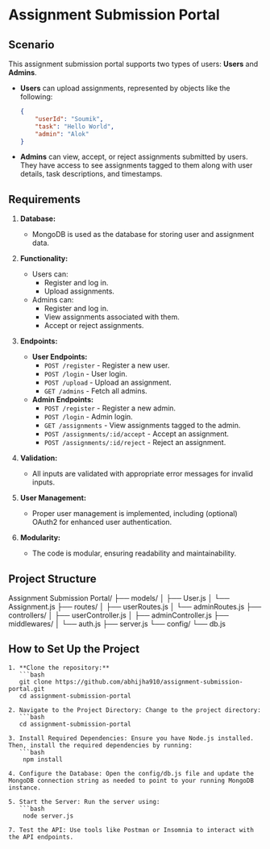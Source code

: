 # Assignment Submission Portal

## Scenario

This assignment submission portal supports two types of users: **Users** and **Admins**.

- **Users** can upload assignments, represented by objects like the following:
    ```json
    {
        "userId": "Soumik",
        "task": "Hello World",
        "admin": "Alok"
    }
    ```

- **Admins** can view, accept, or reject assignments submitted by users. They have access to see assignments tagged to them along with user details, task descriptions, and timestamps.

## Requirements

1. **Database:**
   - MongoDB is used as the database for storing user and assignment data.

2. **Functionality:**
   - Users can:
     - Register and log in.
     - Upload assignments.
   - Admins can:
     - Register and log in.
     - View assignments associated with them.
     - Accept or reject assignments.

3. **Endpoints:**
   - **User Endpoints:**
     - `POST /register` - Register a new user.
     - `POST /login` - User login.
     - `POST /upload` - Upload an assignment.
     - `GET /admins` - Fetch all admins.
   - **Admin Endpoints:**
     - `POST /register` - Register a new admin.
     - `POST /login` - Admin login.
     - `GET /assignments` - View assignments tagged to the admin.
     - `POST /assignments/:id/accept` - Accept an assignment.
     - `POST /assignments/:id/reject` - Reject an assignment.

4. **Validation:**
   - All inputs are validated with appropriate error messages for invalid inputs.

5. **User Management:**
   - Proper user management is implemented, including (optional) OAuth2 for enhanced user authentication.

6. **Modularity:**
   - The code is modular, ensuring readability and maintainability.
  
  ## Project Structure
Assignment Submission Portal/
├── models/
│   ├── User.js
│   └── Assignment.js
├── routes/
│   ├── userRoutes.js
│   └── adminRoutes.js
├── controllers/
│   ├── userController.js
│   ├── adminController.js
├── middlewares/
│   └── auth.js
├── server.js
└── config/
    └── db.js

  
  ## How to Set Up the Project

    1. **Clone the repository:**
       ```bash
       git clone https://github.com/abhijha910/assignment-submission-portal.git
       cd assignment-submission-portal
    
    2. Navigate to the Project Directory: Change to the project directory:
       ```bash
       cd assignment-submission-portal
       
    3. Install Required Dependencies: Ensure you have Node.js installed. Then, install the required dependencies by running: 
       ```bash
        npm install
       
    4. Configure the Database: Open the config/db.js file and update the MongoDB connection string as needed to point to your running MongoDB instance.
    
    5. Start the Server: Run the server using:
       ```bash
        node server.js
    
    7. Test the API: Use tools like Postman or Insomnia to interact with the API endpoints.

